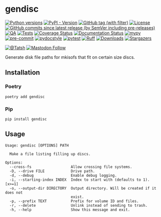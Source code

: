 # gendisc

[![Python versions](https://img.shields.io/pypi/pyversions/gendisc.svg?color=blue&logo=python&logoColor=white)](https://www.python.org/)
[![PyPI - Version](https://img.shields.io/pypi/v/gendisc)](https://pypi.org/project/gendisc/)
[![GitHub tag (with filter)](https://img.shields.io/github/v/tag/Tatsh/gendisc)](https://github.com/Tatsh/gendisc/tags)
[![License](https://img.shields.io/github/license/Tatsh/gendisc)](https://github.com/Tatsh/gendisc/blob/master/LICENSE.txt)
[![GitHub commits since latest release (by SemVer including pre-releases)](https://img.shields.io/github/commits-since/Tatsh/gendisc/v0.0.0/master)](https://github.com/Tatsh/gendisc/compare/v0.0.0...master)
[![QA](https://github.com/Tatsh/gendisc/actions/workflows/qa.yml/badge.svg)](https://github.com/Tatsh/gendisc/actions/workflows/qa.yml)
[![Tests](https://github.com/Tatsh/gendisc/actions/workflows/tests.yml/badge.svg)](https://github.com/Tatsh/gendisc/actions/workflows/tests.yml)
[![Coverage Status](https://coveralls.io/repos/github/Tatsh/gendisc/badge.svg?branch=master)](https://coveralls.io/github/Tatsh/gendisc?branch=master)
[![Documentation Status](https://readthedocs.org/projects/gendisc/badge/?version=latest)](https://gendisc.readthedocs.org/?badge=latest)
[![mypy](https://www.mypy-lang.org/static/mypy_badge.svg)](http://mypy-lang.org/)
[![pre-commit](https://img.shields.io/badge/pre--commit-enabled-brightgreen?logo=pre-commit&logoColor=white)](https://github.com/pre-commit/pre-commit)
[![pydocstyle](https://img.shields.io/badge/pydocstyle-enabled-AD4CD3)](http://www.pydocstyle.org/en/stable/)
[![pytest](https://img.shields.io/badge/pytest-zz?logo=Pytest&labelColor=black&color=black)](https://docs.pytest.org/en/stable/)
[![Ruff](https://img.shields.io/endpoint?url=https://raw.githubusercontent.com/astral-sh/ruff/main/assets/badge/v2.json)](https://github.com/astral-sh/ruff)
[![Downloads](https://static.pepy.tech/badge/gendisc/month)](https://pepy.tech/project/gendisc)
[![Stargazers](https://img.shields.io/github/stars/Tatsh/gendisc?logo=github&style=flat)](https://github.com/Tatsh/gendisc/stargazers)

[![@Tatsh](https://img.shields.io/badge/dynamic/json?url=https%3A%2F%2Fpublic.api.bsky.app%2Fxrpc%2Fapp.bsky.actor.getProfile%2F%3Factor%3Ddid%3Aplc%3Auq42idtvuccnmtl57nsucz72%26query%3D%24.followersCount%26style%3Dsocial%26logo%3Dbluesky%26label%3DFollow%2520%40Tatsh&query=%24.followersCount&style=social&logo=bluesky&label=Follow%20%40Tatsh)](https://bsky.app/profile/Tatsh.bsky.social)
[![Mastodon Follow](https://img.shields.io/mastodon/follow/109370961877277568?domain=hostux.social&style=social)](https://hostux.social/@Tatsh)

Generate disk file paths for mkisofs that fit on certain size discs.

## Installation

### Poetry

```shell
poetry add gendisc
```

### Pip

```shell
pip install gendisc
```

## Usage

```plain
Usage: gendisc [OPTIONS] PATH

  Make a file listing filling up discs.

Options:
  --cross-fs                  Allow crossing file systems.
  -D, --drive FILE            Drive path.
  -d, --debug                 Enable debug logging.
  -i, --starting-index INDEX  Index to start with (defaults to 1).  [x>=1]
  -o, --output-dir DIRECTORY  Output directory. Will be created if it does not
                              exist.
  -p, --prefix TEXT           Prefix for volume ID and files.
  -r, --delete                Unlink instead of sending to trash.
  -h, --help                  Show this message and exit.
```
